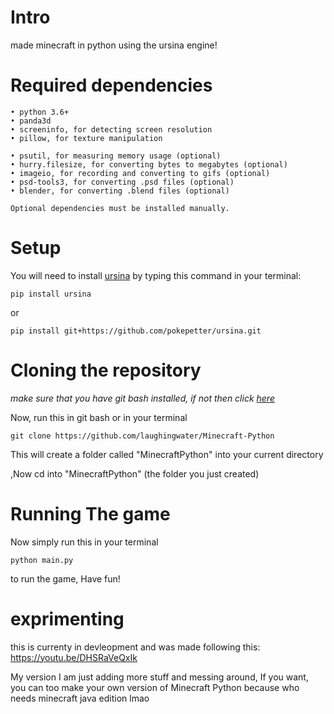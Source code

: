 # Intro
made minecraft in python using the ursina engine!

# Required dependencies

    • python 3.6+
    • panda3d
    • screeninfo, for detecting screen resolution
    • pillow, for texture manipulation

    • psutil, for measuring memory usage (optional)
    • hurry.filesize, for converting bytes to megabytes (optional)
    • imageio, for recording and converting to gifs (optional)
    • psd-tools3, for converting .psd files (optional)
    • blender, for converting .blend files (optional)

    Optional dependencies must be installed manually.

# Setup
You will need to install [ursina](https://www.ursinaengine.org/) by typing this command in your terminal:
```
pip install ursina
```
or
```
pip install git+https://github.com/pokepetter/ursina.git
```

# Cloning the repository

*make sure that you have git bash installed, if not then click [here](https://git-scm.com/downloads)*

Now, run this in git bash or in your terminal
```
git clone https://github.com/laughingwater/Minecraft-Python
```
This will create a folder called "MinecraftPython" into your current directory

,Now cd into "MinecraftPython" (the folder you just created)

# Running The game
Now simply run this in your terminal
```
python main.py
```
to run the game, Have fun!


# exprimenting 
this is currenty in devleopment and was made following this:
https://youtu.be/DHSRaVeQxIk

My version I am just adding more stuff and messing around, If you want, you can too make your own version of Minecraft Python because who needs minecraft java edition lmao
